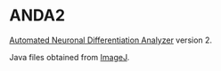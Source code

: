 # ANDA2

[Automated Neuronal Differentiation Analyzer](https://github.com/EskelandLab/ANDA) version 2.

Java files obtained from [ImageJ](https://github.com/imagej/ImageJ).
